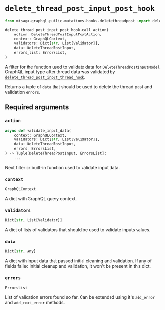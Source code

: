# `delete_thread_post_input_post_hook`

```python
from misago.graphql.public.mutations.hooks.deletethreadpost import delete_thread_post_input_post_hook

delete_thread_post_input_post_hook.call_action(
    action: DeleteThreadPostInputPostAction,
    context: GraphQLContext,
    validators: Dict[str, List[Validator]],
    data: DeleteThreadPostInput,
    errors_list: ErrorsList,
)
```

A filter for the function used to validate data for `DeleteThreadPostInputModel` GraphQL input type after thread data was validated by [`delete_thread_post_input_thread_hook`](./delete-thread-post-input-thread-hook.md).

Returns a tuple of `data` that should be used to delete the thread post and validation `errors`.


## Required arguments

### `action`

```python
async def validate_input_data(
    context: GraphQLContext,
    validators: Dict[str, List[Validator]],
    data: DeleteThreadPostInput,
    errors: ErrorsList,
) -> Tuple[DeleteThreadPostInput, ErrorsList]:
    ...
```

Next filter or built-in function used to validate input data.


### `context`

```python
GraphQLContext
```

A dict with GraphQL query context.


### `validators`

```python
Dict[str, List[Validator]]
```

A dict of lists of validators that should be used to validate inputs values.


### `data`

```python
Dict[str, Any]
```

A dict with input data that passed initial cleaning and validation. If any of fields failed initial cleanup and validation, it won't be present in this dict.


### `errors`

```python
ErrorsList
```

List of validation errors found so far. Can be extended using it's `add_error` and `add_root_error` methods.